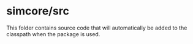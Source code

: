 # simcore/src

This folder contains source code that will automatically be added to the classpath when
the package is used.
